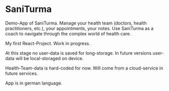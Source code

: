 # SaniTurma

Demo-App of SaniTurma. Manage your health team (doctors, health practitioners, etc.), your appointments, your notes. Use SaniTurma as a coach to navigate through the complex world of health care.

My first React-Project. Work in progress.

At this stage no user-data is saved for long-storage. In future versions user-data will be local-storaged on device.

Health-Team-data is hard-coded for now. Will come from a cloud-service in future services.

App is in german language.